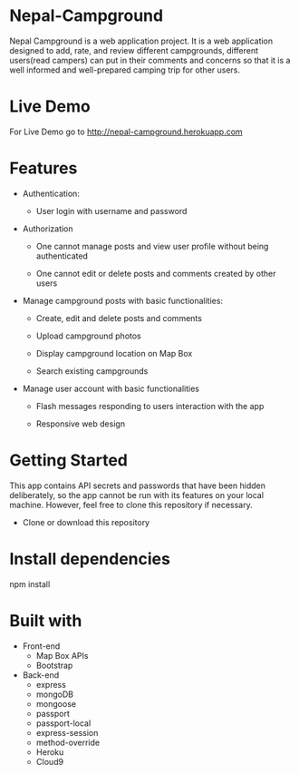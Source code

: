# Nepal-Campground
Nepal Campground is a web application project. It is a web application designed to add, rate, and review different campgrounds, different users(read campers) can put in their comments and concerns so that it is a well informed and well-prepared camping trip for other users.

# Live Demo
For Live Demo go to http://nepal-campground.herokuapp.com

# Features

  * Authentication:
  
    * User login with username and password
    
  * Authorization

    * One cannot manage posts and view user profile without being authenticated
    
    * One cannot edit or delete posts and comments created by other users
    
  * Manage campground posts with basic functionalities:

    * Create, edit and delete posts and comments
    
    * Upload campground photos
    
    * Display campground location on Map Box
    
    * Search existing campgrounds

  * Manage user account with basic functionalities

    * Flash messages responding to users interaction with the app
    
    * Responsive web design

# Getting Started

This app contains API secrets and passwords that have been hidden deliberately, so the app cannot be run with its features on your local machine. However, feel free to clone this repository if necessary.

* Clone or download this repository
    
# Install dependencies
npm install

# Built with
   * Front-end
     * Map Box APIs
     * Bootstrap
   * Back-end
     * express
     * mongoDB
     * mongoose
     * passport
     * passport-local
     * express-session
     * method-override
     * Heroku
     * Cloud9
